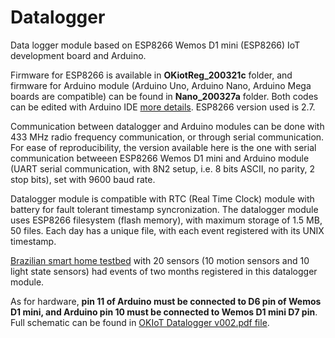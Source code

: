 # Datalogger

Data logger module based on ESP8266 Wemos D1 mini (ESP8266) IoT development board and Arduino.

Firmware for ESP8266 is available in **OKiotReg_200321c** folder, and firmware for Arduino module (Arduino Uno, Arduino Nano, Arduino Mega boards are compatible) can be found in **Nano_200327a** folder.
Both codes can be edited with Arduino IDE [more details](https://www.arduino.cc/en/main/software). ESP8266 version used is 2.7.

Communication between datalogger and Arduino modules can be done with 433 MHz radio frequency communication, or through serial communication.
For ease of reproducibility, the version available here is the one with serial communication betweeen ESP8266 Wemos D1 mini and Arduino module (UART serial communication, with 8N2 setup, i.e. 8 bits ASCII, no  parity, 2 stop bits), set with 9600 baud rate.

Datalogger module is compatible with RTC (Real Time Clock) module with battery for fault tolerant timestamp syncronization. The datalogger module uses ESP8266 filesystem (flash memory), with maximum storage of 1.5 MB, 50 files. Each day has a unique file, with each event registered with its UNIX timestamp.

[Brazilian smart home testbed](https://github.com/vthayashi/OKIoT/tree/master/BrazilTestbed) with 20 sensors (10 motion sensors and 10 light state sensors) had events of two months registered in this datalogger module.

As for hardware, **pin 11 of Arduino must be connected to D6 pin of Wemos D1 mini, and Arduino pin 10 must be connected to Wemos D1 mini D7 pin**.
Full schematic can be found in [OKIoT Datalogger v002.pdf file](https://github.com/vthayashi/OKIoT/blob/master/Datalogger/OKIoT%20Datalogger%20v002.pdf).
